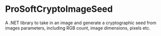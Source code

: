 # ProSoftCryptoImageSeed
A .NET library to take in an image and generate a cryptographic seed from images parameters, including RGB count, image dimensions, pixels etc.

